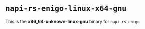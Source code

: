 # `napi-rs-enigo-linux-x64-gnu`

This is the **x86_64-unknown-linux-gnu** binary for `napi-rs-enigo`
